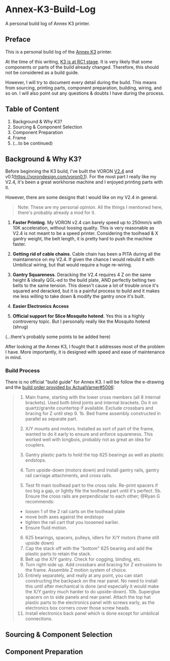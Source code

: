# Annex-K3-Build-Log
A personal build log of Annex K3 printer. 

## Preface
This is a personal build log of the [Annex K3](https://github.com/Annex-Engineering/Gasherbrum-K3) printer.  

At the time of this writing, [K3 is at RC1 stage](https://github.com/Annex-Engineering/Gasherbrum-K3/releases/tag/R1RC1).  It is very likely that some components or parts of the build already changed.  Therefore, this should not be considered as a build guide.

However, I will try to document every detail during the build.  This means from sourcing, printing parts, component preparation, building, wiring, and so on.  I will also point out any questions & doubts I have during the process.

## Table of Content

1. Background & Why K3?
2. Sourcing & Component Selection
3. Component Preparation
4. Frame
5. (...to be continued)

## Background & Why K3?

Before beginning the K3 build, I've built the VORON [V2.4](https://vorondesign.com/voron2.4) and v0.1(https://vorondesign.com/voron0.1).  For the most part I really like my V2.4, it's been a great workhorse machine and I enjoyed printing parts with it.  

However, there are some designs that I would like on my V2.4 in general.

> Note: These are my personal opinion.  All the things I mentioned here, there's probably already a mod for it.

1. **Faster Printing**.  My VORON v2.4 can barely speed up to 250mm/s with 10K acceleration, without loosing quality.  This is very reasonable as V2.4 is not meant to be a speed printer.  Considering the toolhead & X gantry weight, the belt length, it is pretty hard to push the machine faster.  

2. **Getting rid of cable chains**.  Cable chain has been a PITA during all the maintainence on my V2.4.  If given the chance I would rebuild it with Umbilical wiring, but that would require a huge re-wiring.
 
3. **Gantry Squareness**.  Deracking the V2.4 requires 4 Z on the same height & ideally QGL-ed to the build plate, AND perfectly belting two belts to the same tension.  This doesn't cause a lot of trouble once it's squared and deracked, but it is a painful process to build and it makes me less willing to take down & modify the gantry once it's built.

4. **Easier Electronics Access**
 
4. **Official support for Slice Mosquito hotend**.  Yes this is a highly controversy topic.  But I personally really like the Mosquito hotend (shrug)

(...there's probably some points to be added here)

After looking at the Annex K3, I fought that it addresses most of the problem I have.  More importantly, it is designed with speed and ease of maintenance in mind.  

### Build Process

There is no official "build guide" for Annex K3.  I will be follow the e-drawing and the [build order provided by ActualVarner#5006](https://discord.com/channels/641407187004030997/852302000834084924/916480019998584843):

> 1. Main frame, starting with the lower cross members (all 8 internal brackets).  Used both blind joints and internal brackets.  Do it on quartz/granite countertop if available. Exclude crossbars and bracing for Z until step 9.
> 1b. Bed frame assembly constructed in parallel as separate part.
> 
> 2. X/Y mounts and motors.  Installed as sort of part of the frame, wanted to do it early to ensure and enforce squareness.  This worked well with longbois, probably not as great an idea for couplers.
> 3. Gantry plastic parts to hold the top 625 bearings as well as plastic endstops.
> 4. Turn upside-down (motors down) and install gantry rails, gantry rail carriage attachments, and cross rails.
> 5. Test fit main toolhead part to the cross rails.  Re-print spacers if too big a gap, or lightly file the toolhead part until it's perfect.
> 5b. Ensure the cross rails are perpendicular to each other; @Ryan G recommends:
> - loosen 1 of the 2 rail carts on the toolhead plate
> - move both axes against the endstops
> - tighten the rail cart that you loosened earlier.
> - Ensure fluid motion.
> 6. 625 bearings, spacers, pulleys, idlers for X/Y motors (frame still upside down)
> 7. Cap the stack off with the "bottom" 625 bearing and add the plastic parts to retain the stack.
> 8. Belt up the X/Y gantry.  Check for cogging, binding, etc.
> 9. Turn right-side up. Add crossbars and bracing for Z extrusions to the frame.  Assemble Z motion system of choice. 
> 10. Entirely separately, and really at any point, you can start constructing the backpack on the rear panel.  No need to install this until after mechanical is done (and especially it would make the X/Y gantry much harder to do upside-down).
> 10b. Superglue spacers on to side panels and rear panel.  Attach the top hat plastic parts to the electronics panel with screws early, as the electronics box corners cover those screw heads.
> 11. Install electronics back panel which is done except for umbilical connections. 

## Sourcing & Component Selection

## Component Preparation

##

